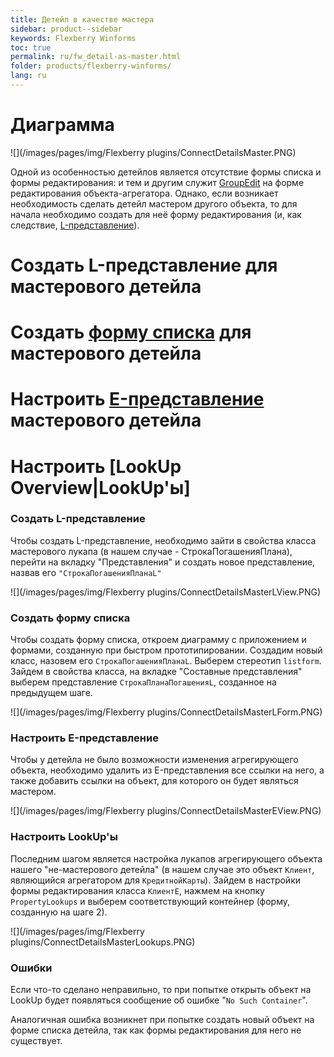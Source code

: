```yaml
---
title: Детейл в качестве мастера
sidebar: product--sidebar
keywords: Flexberry Winforms
toc: true
permalink: ru/fw_detail-as-master.html
folder: products/flexberry-winforms/
lang: ru
---
```


# Диаграмма
![](/images/pages/img/Flexberry plugins/ConnectDetailsMaster.PNG)

Одной из особенностью детейлов является отсутствие формы списка и формы редактирования: и тем и другим служит [GroupEdit](group-edit.html) на форме редактирования объекта-агрегатора. Однако, если возникает необходимость сделать детейл мастером другого объекта, то для начала необходимо создать для неё форму редактирования (и, как следствие, [L-представление](l-view.html)).

# Создать L-представление для мастерового детейла
# Создать [форму списка](Формы-списка-классы-со-стереотипом-listform.html) для мастерового детейла
# Настроить [E-представление](e-view.html) мастерового детейла
# Настроить [LookUp Overview|LookUp'ы]

### Создать L-представление
Чтобы создать L-представление, необходимо зайти в свойства класса мастерового лукапа (в нашем случае - СтрокаПогашенияПлана), перейти на вкладку "Представления" и создать новое представление, назвав его `"СтрокаПогашенияПланаL"`

![](/images/pages/img/Flexberry plugins/ConnectDetailsMasterLView.PNG)

### Создать форму списка
Чтобы создать форму списка, откроем диаграмму с приложением и формами, созданную при быстром прототипировании. Создадим новый класс, назовем его `СтрокаПогашенияПланаL`. Выберем стереотип `listform`. Зайдем в свойства класса, на вкладке "Составные представления" выберем представление `СтрокаПланаПогашенияL`, созданное на предыдущем шаге.

![](/images/pages/img/Flexberry plugins/ConnectDetailsMasterLForm.PNG)

### Настроить E-представление
Чтобы у детейла не было возможности изменения агрегирующего объекта, необходимо удалить из E-представления все ссылки на него, а также добавить ссылки на объект, для которого он будет являться мастером.

![](/images/pages/img/Flexberry plugins/ConnectDetailsMasterEView.PNG)

### Настроить LookUp'ы
Последним шагом является настройка лукапов агрегирующего объекта нашего "не-мастерового детейла" (в нашем случае это объект `Клиент`, являющийся агрегатором для `КредитнойКарты`). Зайдем в настройки формы редактирования класса `КлиентE`, нажмем на кнопку `PropertyLookups` и выберем соответствующий контейнер (форму, созданную на шаге 2).

![](/images/pages/img/Flexberry plugins/ConnectDetailsMasterLookups.PNG)

### Ошибки
Если что-то сделано неправильно, то при попытке открыть объект на LookUp будет появляться сообщение об ошибке "`No Such Container`".


Аналогичная ошибка возникнет при попытке создать новый объект на форме списка детейла, так как формы редактирования для него не существует.
